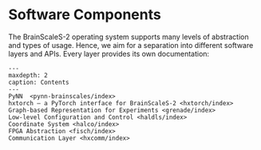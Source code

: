# Software Components

The BrainScaleS-2 operating system supports many levels of abstraction and types of usage.
Hence, we aim for a separation into different software layers and APIs.
Every layer provides its own documentation:

```{toctree}
---
maxdepth: 2
caption: Contents
---
PyNN  <pynn-brainscales/index>
hxtorch – a PyTorch interface for BrainScaleS-2 <hxtorch/index>
Graph-based Representation for Experiments <grenade/index>
Low-level Configuration and Control <haldls/index>
Coordinate System <halco/index>
FPGA Abstraction <fisch/index>
Communication Layer <hxcomm/index>
```
